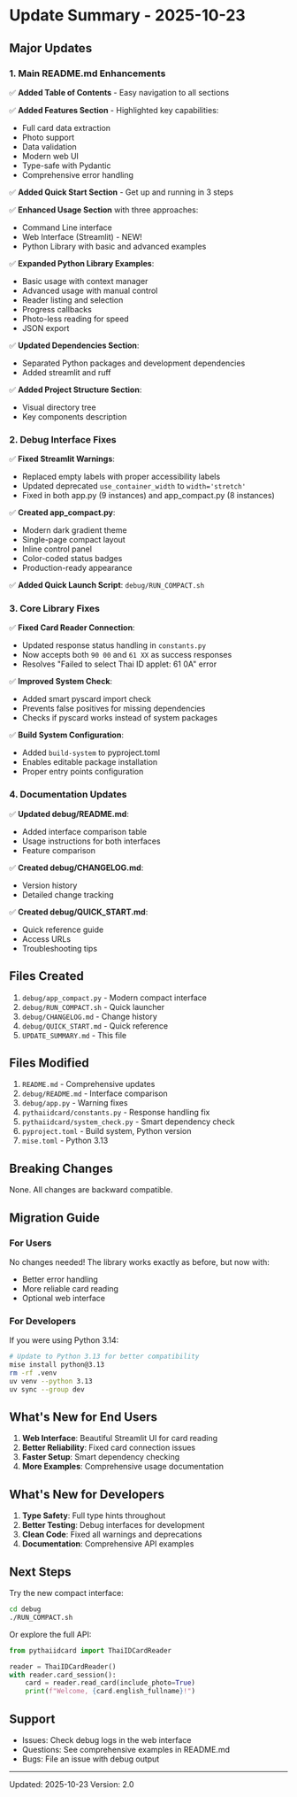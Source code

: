 # Update Summary - 2025-10-23

## Major Updates

### 1. Main README.md Enhancements

✅ **Added Table of Contents** - Easy navigation to all sections

✅ **Added Features Section** - Highlighted key capabilities:
- Full card data extraction
- Photo support
- Data validation
- Modern web UI
- Type-safe with Pydantic
- Comprehensive error handling

✅ **Added Quick Start Section** - Get up and running in 3 steps

✅ **Enhanced Usage Section** with three approaches:
- Command Line interface
- Web Interface (Streamlit) - NEW!
- Python Library with basic and advanced examples

✅ **Expanded Python Library Examples**:
- Basic usage with context manager
- Advanced usage with manual control
- Reader listing and selection
- Progress callbacks
- Photo-less reading for speed
- JSON export

✅ **Updated Dependencies Section**:
- Separated Python packages and development dependencies
- Added streamlit and ruff

✅ **Added Project Structure Section**:
- Visual directory tree
- Key components description

### 2. Debug Interface Fixes

✅ **Fixed Streamlit Warnings**:
- Replaced empty labels with proper accessibility labels
- Updated deprecated `use_container_width` to `width='stretch'`
- Fixed in both app.py (9 instances) and app_compact.py (8 instances)

✅ **Created app_compact.py**:
- Modern dark gradient theme
- Single-page compact layout
- Inline control panel
- Color-coded status badges
- Production-ready appearance

✅ **Added Quick Launch Script**: `debug/RUN_COMPACT.sh`

### 3. Core Library Fixes

✅ **Fixed Card Reader Connection**:
- Updated response status handling in `constants.py`
- Now accepts both `90 00` and `61 XX` as success responses
- Resolves "Failed to select Thai ID applet: 61 0A" error

✅ **Improved System Check**:
- Added smart pyscard import check
- Prevents false positives for missing dependencies
- Checks if pyscard works instead of system packages

✅ **Build System Configuration**:
- Added `build-system` to pyproject.toml
- Enables editable package installation
- Proper entry points configuration

### 4. Documentation Updates

✅ **Updated debug/README.md**:
- Added interface comparison table
- Usage instructions for both interfaces
- Feature comparison

✅ **Created debug/CHANGELOG.md**:
- Version history
- Detailed change tracking

✅ **Created debug/QUICK_START.md**:
- Quick reference guide
- Access URLs
- Troubleshooting tips

## Files Created

1. `debug/app_compact.py` - Modern compact interface
2. `debug/RUN_COMPACT.sh` - Quick launcher
3. `debug/CHANGELOG.md` - Change history
4. `debug/QUICK_START.md` - Quick reference
5. `UPDATE_SUMMARY.md` - This file

## Files Modified

1. `README.md` - Comprehensive updates
2. `debug/README.md` - Interface comparison
3. `debug/app.py` - Warning fixes
4. `pythaiidcard/constants.py` - Response handling fix
5. `pythaiidcard/system_check.py` - Smart dependency check
6. `pyproject.toml` - Build system, Python version
7. `mise.toml` - Python 3.13

## Breaking Changes

None. All changes are backward compatible.

## Migration Guide

### For Users

No changes needed! The library works exactly as before, but now with:
- Better error handling
- More reliable card reading
- Optional web interface

### For Developers

If you were using Python 3.14:
```bash
# Update to Python 3.13 for better compatibility
mise install python@3.13
rm -rf .venv
uv venv --python 3.13
uv sync --group dev
```

## What's New for End Users

1. **Web Interface**: Beautiful Streamlit UI for card reading
2. **Better Reliability**: Fixed card connection issues
3. **Faster Setup**: Smart dependency checking
4. **More Examples**: Comprehensive usage documentation

## What's New for Developers

1. **Type Safety**: Full type hints throughout
2. **Better Testing**: Debug interfaces for development
3. **Clean Code**: Fixed all warnings and deprecations
4. **Documentation**: Comprehensive API examples

## Next Steps

Try the new compact interface:
```bash
cd debug
./RUN_COMPACT.sh
```

Or explore the full API:
```python
from pythaiidcard import ThaiIDCardReader

reader = ThaiIDCardReader()
with reader.card_session():
    card = reader.read_card(include_photo=True)
    print(f"Welcome, {card.english_fullname}!")
```

## Support

- Issues: Check debug logs in the web interface
- Questions: See comprehensive examples in README.md
- Bugs: File an issue with debug output

---

Updated: 2025-10-23
Version: 2.0
